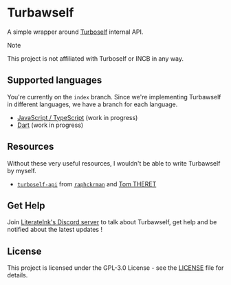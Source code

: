 # Turbawself

A simple wrapper around [Turboself](https://www.turboself.fr/) internal API.

> [!NOTE]
> This project is not affiliated with Turboself or INCB in any way.

## Supported languages

You're currently on the `index` branch.
Since we're implementing Turbawself in different languages, we have a branch for each language.

- [JavaScript / TypeScript](https://github.com/LiterateInk/Turbawself/tree/js) (work in progress)
- [Dart](https://github.com/LiterateInk/Turbawself/tree/dart) (work in progress)

## Resources

Without these very useful resources, I wouldn't be able to write Turbawself by myself.

- [`turboself-api`](https://github.com/raphckrman/turboself-api) from [`raphckrman`](https://github.com/raphckrman) and [Tom THERET](https://github.com/tom-theret)

## Get Help

Join [LiterateInk's Discord server](https://literate.ink/discord) to talk about Turbawself, get help and be notified about the latest updates !

## License

This project is licensed under the GPL-3.0 License - see the [LICENSE](LICENSE) file for details.